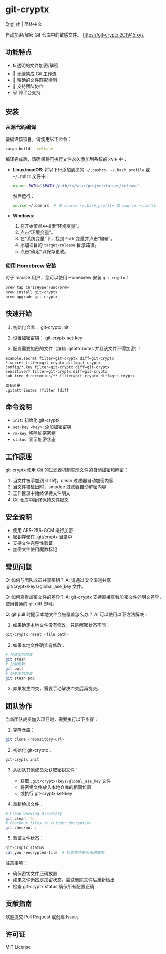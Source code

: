 # git-cryptx

[English](README.md) | 简体中文

自动加密/解密 Git 仓库中的敏感文件。
https://git-cryptx.201945.xyz

## 功能特点

- 🔒 透明的文件加密/解密
- 🔄 无缝集成 Git 工作流
- 🎯 精确的文件匹配控制
- 👥 支持团队协作
- 💻 跨平台支持

## 安装

### 从源代码编译

要编译该项目，请使用以下命令：
```bash
cargo build --release
```

编译完成后，请确保将可执行文件永久添加到系统的 `PATH` 中：

- **Linux/macOS**:
  将以下行添加到您的 `~/.bashrc`、`~/.bash_profile` 或 `~/.zshrc` 文件中：
  ```bash
  export PATH="$PATH:/path/to/your/project/target/release"
  ```
  然后运行：
  ```bash
  source ~/.bashrc  # 或 source ~/.bash_profile 或 source ~/.zshrc
  ```

- **Windows**:
  1. 在开始菜单中搜索“环境变量”。
  2. 点击“环境变量”。
  3. 在“系统变量”下，找到 `Path` 变量并点击“编辑”。
  4. 添加项目的 `target/release` 目录路径。
  5. 点击“确定”以保存更改。

### 使用 Homebrew 安装

对于 macOS 用户，您可以使用 Homebrew 安装 `git-cryptx`：

```bash
brew tap ChrisHyperFunc/brew
brew install git-cryptx
brew upgrade git-cryptx
```

## 快速开始
1. 初始化仓库：
git-cryptx init

2. 设置加密密钥：
git-cryptx set-key <your-key>

3. 配置需要加密的文件（编辑 .gitattributes 并且该文件不得加密）：
```
example.secret filter=git-cryptx diff=git-cryptx
*.secret filter=git-cryptx diff=git-cryptx
config/*.key filter=git-cryptx diff=git-cryptx
sensitive/* filter=git-cryptx diff=git-cryptx
sub_tree_directories/** filter=git-cryptx diff=git-cryptx

如有必要
.gitattributes !filter !diff
```


## 命令说明

- `init`: 初始化 git-cryptx
- `set-key <key>`: 添加加密密钥
- `rm-key`: 移除加密密钥
- `status`: 显示加密状态

## 工作原理

git-cryptx 使用 Git 的过滤器机制实现文件的自动加密和解密：

1. 当文件被添加到 Git 时，clean 过滤器自动加密内容
2. 当文件被检出时，smudge 过滤器自动解密内容
3. 工作目录中始终保持文件明文
4. Git 仓库中始终保持文件密文

## 安全说明

- 使用 AES-256-GCM 进行加密
- 密钥存储在 .git/cryptx 目录中
- 支持文件完整性验证
- 加密文件使用魔数标记

## 常见问题

Q: 如何与团队成员共享密钥？
A: 请通过安全渠道共享 .git/cryptx/keys/global_ase_key 文件。

Q: 如何查看加密文件的差异？
A: git-cryptx 支持直接查看加密文件的明文差异，使用普通的 git diff 即可。

Q: git pull 时提示本地文件会被覆盖怎么办？
A: 可以使用以下方法解决：

1. 如果确定本地文件没有修改，只是解密状态不同：
```bash
git-cryptx reset <file_path>
```

2. 如果本地文件确实有修改：
```bash
# 存储本地修改
git stash
# 拉取更新
git pull
# 恢复本地修改
git stash pop
```

3. 如果发生冲突，需要手动解决冲突后再提交。

## 团队协作

当新团队成员加入项目时，需要执行以下步骤：

1. 克隆仓库：
```bash
git clone <repository-url>
```

2. 初始化 git-cryptx：
```bash
git-cryptx init
```

3. 从团队其他成员处获取密钥文件：
   - 获取 `.git/cryptx/keys/global_ase_key` 文件
   - 将密钥文件放入本地仓库的相同位置
   - 或执行 git-cryptx set-key <your-key>

4. 重新检出文件：
```bash
# Clean working directory
git clean -fd
# Checkout files to trigger decryption
git checkout .
```

5. 验证文件状态：
```bash
git-cryptx status
cat your-encrypted-file  # 检查文件是否正确解密
```

注意事项：
- 确保密钥文件正确放置
- 如果文件仍然是加密状态，尝试删除文件后重新检出
- 检查 git-cryptx status 确保所有配置正确

## 贡献指南

欢迎提交 Pull Request 或创建 Issue。

## 许可证

MIT License